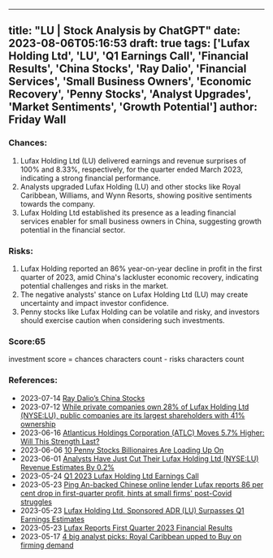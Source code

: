 
---
title: "LU | Stock Analysis by ChatGPT"
date: 2023-08-06T05:16:53
draft: true
tags: ['Lufax Holding Ltd', 'LU', 'Q1 Earnings Call', 'Financial Results', 'China Stocks', 'Ray Dalio', 'Financial Services', 'Small Business Owners', 'Economic Recovery', 'Penny Stocks', 'Analyst Upgrades', 'Market Sentiments', 'Growth Potential']
author: Friday Wall
---

### Chances:
1. Lufax Holding Ltd (LU) delivered earnings and revenue surprises of 100% and 8.33%, respectively, for the quarter ended March 2023, indicating a strong financial performance.
2. Analysts upgraded Lufax Holding (LU) and other stocks like Royal Caribbean, Williams, and Wynn Resorts, showing positive sentiments towards the company.
3. Lufax Holding Ltd established its presence as a leading financial services enabler for small business owners in China, suggesting growth potential in the financial sector.
### Risks:
1. Lufax Holding reported an 86% year-on-year decline in profit in the first quarter of 2023, amid China's lackluster economic recovery, indicating potential challenges and risks in the market.
2. The negative analysts' stance on Lufax Holding Ltd (LU) may create uncertainty and impact investor confidence.
3. Penny stocks like Lufax Holding can be volatile and risky, and investors should exercise caution when considering such investments.
### Score:65
investment score = chances characters count - risks characters count
### References:
- 2023-07-14 [Ray Dalio’s China Stocks](https://finance.yahoo.com/news/ray-dalio-china-stocks-135848581.html?.tsrc=rss)
- 2023-07-12 [While private companies own 28% of Lufax Holding Ltd (NYSE:LU), public companies are its largest shareholders with 41% ownership](https://finance.yahoo.com/news/while-private-companies-own-28-100545304.html?.tsrc=rss)
- 2023-06-16 [Atlanticus Holdings Corporation (ATLC) Moves 5.7% Higher: Will This Strength Last?](https://finance.yahoo.com/news/atlanticus-holdings-corporation-atlc-moves-083100840.html?.tsrc=rss)
- 2023-06-06 [10 Penny Stocks Billionaires Are Loading Up On](https://finance.yahoo.com/news/10-penny-stocks-billionaires-loading-105121763.html?.tsrc=rss)
- 2023-06-01 [Analysts Have Just Cut Their Lufax Holding Ltd (NYSE:LU) Revenue Estimates By 0.2%](https://finance.yahoo.com/news/analysts-just-cut-lufax-holding-100341674.html?.tsrc=rss)
- 2023-05-24 [Q1 2023 Lufax Holding Ltd Earnings Call](https://finance.yahoo.com/news/q1-2023-lufax-holding-ltd-165212616.html?.tsrc=rss)
- 2023-05-23 [Ping An-backed Chinese online lender Lufax reports 86 per cent drop in first-quarter profit, hints at small firms' post-Covid struggles](https://finance.yahoo.com/news/ping-backed-chinese-online-lender-093000540.html?.tsrc=rss)
- 2023-05-23 [Lufax Holding Ltd. Sponsored ADR (LU) Surpasses Q1 Earnings Estimates](https://finance.yahoo.com/news/lufax-holding-ltd-sponsored-adr-214502860.html?.tsrc=rss)
- 2023-05-23 [Lufax Reports First Quarter 2023 Financial Results](https://finance.yahoo.com/news/lufax-reports-first-quarter-2023-203000168.html?.tsrc=rss)
- 2023-05-17 [4 big analyst picks: Royal Caribbean upped to Buy on firming demand](https://finance.yahoo.com/news/4-big-analyst-picks-royal-052739743.html?.tsrc=rss)


                